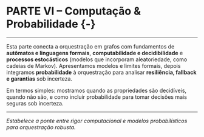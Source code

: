 # **PARTE VI – Computação & Probabilidade** {-}

---

Esta parte conecta a orquestração em grafos com fundamentos de **autômatos e linguagens formais**, **computabilidade e decidibilidade** e **processos estocásticos** (modelos que incorporam aleatoriedade, como cadeias de Markov). Apresentamos modelos e limites formais, depois integramos **probabilidade** à orquestração para analisar **resiliência, fallback e garantias** sob incerteza.

Em termos simples: mostramos quando as propriedades são decidíveis, quando não são, e como incluir probabilidade para tomar decisões mais seguras sob incerteza.

---

_Estabelece a ponte entre rigor computacional e modelos probabilísticos para orquestração robusta._


